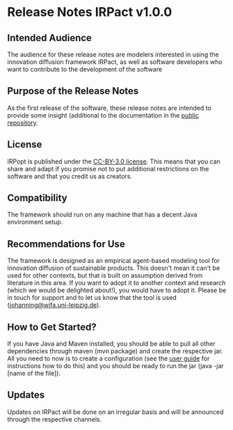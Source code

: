 # Release Notes IRPact v1.0.0
## Intended Audience
The audience for these release notes are modelers interested in using the innovation diffusion framework IRPact, as well as software developers who want to contribute to the development of the software
## Purpose of the Release Notes
As the first release of the software, these release notes are intended to provide some insight (additional to the documentation in the [public repository](https://github.com/Simonjohanning/IRPact).
## License
IRPopt is published under the [CC-BY-3.0 license](https://creativecommons.org/licenses/by/3.0/legalcode). This means that you can share and adapt if you promise not to put additional restrictions on the software and that you credit us as creators.
## Compatibility
The framework should run on any machine that has a decent Java environment setup.
## Recommendations for Use
The framework is designed as an empirical agent-based modeling tool for innovation diffusion of sustainable products. This doesn't mean it can't be used for other contexts, but that is built on assumption derived from literature in this area. If you want to adopt it to another context and research (which we would be delighted about!), you would have to adopt it. Please be in touch for support and to let us know that the tool is used (johanning@wifa.uni-leipzig.de).
## How to Get Started?
If you have Java and Maven installed, you should be able to pull all other dependencies through maven (mvn package) and create the respective jar. All you need to now is to create a configuration (see the [user guide](https://github.com/Simonjohanning/IRPact/tree/master/documentation/userGuide.md) for instructions how to do this) and you should be ready to run the jar (java -jar [name of the file]).
## Updates
Updates on IRPact will be done on an irregular basis and will be announced through the respective channels.
